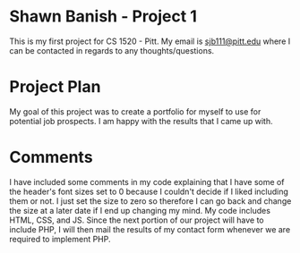 # Shawn Banish - Project 1
This is my first project for CS 1520 - Pitt. My email is sjb111@pitt.edu where I can be contacted in regards to any thoughts/questions.

# Project Plan
My goal of this project was to create a portfolio for myself to use for potential job prospects. I am happy with the results that I came up with. 

# Comments
I have included some comments in my code explaining that I have some of the header's font sizes set to 0 because I couldn't decide if I liked including them or not. I just set the size to zero so therefore I can go back and change the size at a later date if I end up changing my mind. My code includes HTML, CSS, and JS. Since the next portion of our project will have to include PHP, I will then mail the results of my contact form whenever we are required to implement PHP.
